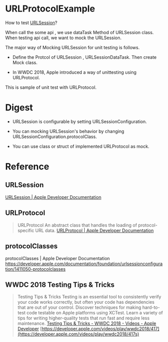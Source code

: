 # URLProtocolExample

How to test [URLSession](https://developer.apple.com/documentation/foundation/urlsession)?

When call the some api , we use dataTask Method of URLSession class.
When testing api call, we want to mock the URLSession.


The major way of Mocking URLSession for unit testing is follows.
- Define the Protcol of  URLSession , URLSessionDataTask.
 Then create Mock class.

- In WWDC 2018, Apple introduced a way of unittesting using URLProtocol.


This is sample of unit test with URLProtocol.
 

# Digest

- URLSession is configurable by setting URLSessionConfiguration.

- You can mocking URLSession's behavior by changing URLSessionConfiguration.protocolClass.

- You can use class or struct of implemented URLProtocol as mock.


# Reference 

## URLSession

 [URLSession \| Apple Developer Documentation](https://developer.apple.com/documentation/foundation/urlsession)

##  URLProtocol

> URLProtocol An abstract class that handles the loading of protocol-specific URL data.
> [URLProtocol | Apple Developer Documentation](https://developer.apple.com/documentation/foundation/urlprotocol)


## protocolClasses
protocolClasses | Apple Developer Documentation https://developer.apple.com/documentation/foundation/urlsessionconfiguration/1411050-protocolclasses

## WWDC 2018 Testing Tips & Tricks

> Testing Tips & Tricks Testing is an essential tool to consistently verify your code works correctly, but often your code has dependencies that are out of your control\. Discover techniques for making hard\-to\-test code testable on Apple platforms using XCTest\. Learn a variety of tips for writing higher\-quality tests that run fast and require less maintenance\. 
> [Testing Tips & Tricks - WWDC 2018 - Videos - Apple Developer](https://developer.apple.com/videos/play/wwdc2018/417) 
> [https://developer.apple.com/videos/play/wwdc2018/417](https://developer.apple.com/videos/play/wwdc2018/417s) 


## 

